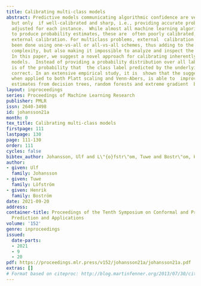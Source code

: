 ```yaml
---
title: Calibrating multi-class models
abstract: Predictive models communicating algorithmic confidence are very informative,
  but only  if well-calibrated and sharp, i.e., providing accurate probability estimates
  adjusted for each instance.  While almost all machine learning algorithms are able
  to produce probability estimates, these are  often poorly calibrated, thus requiring
  external calibration. For multiclass problems, external  calibration has typically
  been done using one-vs-all or all-vs-all schemes, thus adding to the  computational
  complexity, but also making it impossible to analyze and inspect the predictive  models.
  In this paper, we suggest a novel approach for calibrating inherently multi-class
  models.  Instead of providing a probability distribution over all labels, the estimation
  is of the probability that  the class label predicted by the underlying model is
  correct. In an extensive empirical study, it is  shown that the suggested approach,
  when applied to both Platt scaling and Venn-Abers, is able to  improve the probability
  estimates from decision trees, random forests and extreme gradient  boosting.
layout: inproceedings
series: Proceedings of Machine Learning Research
publisher: PMLR
issn: 2640-3498
id: johansson21a
month: 0
tex_title: Calibrating multi-class models
firstpage: 111
lastpage: 130
page: 111-130
order: 111
cycles: false
bibtex_author: Johansson, Ulf and L\"{o}fstr\"om, Tuwe and Bostr\"om, Henrik
author:
- given: Ulf
  family: Johansson
- given: Tuwe
  family: Löfström
- given: Henrik
  family: Boström
date: 2021-09-20
address:
container-title: Proceedings of the Tenth Symposium on Conformal and Probabilistic
  Prediction and Applications
volume: '152'
genre: inproceedings
issued:
  date-parts:
  - 2021
  - 9
  - 20
pdf: https://proceedings.mlr.press/v152/johansson21a/johansson21a.pdf
extras: []
# Format based on citeproc: http://blog.martinfenner.org/2013/07/30/citeproc-yaml-for-bibliographies/
---
```


